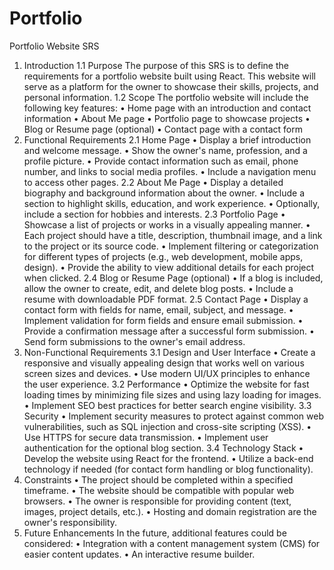 # Portfolio #

Portfolio Website SRS 
1. Introduction
1.1 Purpose
The purpose of this SRS is to define the requirements for a portfolio website built using React. This website will serve as a platform for the owner to showcase their skills, projects, and personal information.
1.2 Scope
The portfolio website will include the following key features:
•	Home page with an introduction and contact information
•	About Me page
•	Portfolio page to showcase projects
•	Blog or Resume page (optional)
•	Contact page with a contact form
2. Functional Requirements
2.1 Home Page
•	Display a brief introduction and welcome message.
•	Show the owner's name, profession, and a profile picture.
•	Provide contact information such as email, phone number, and links to social media profiles.
•	Include a navigation menu to access other pages.
2.2 About Me Page
•	Display a detailed biography and background information about the owner.
•	Include a section to highlight skills, education, and work experience.
•	Optionally, include a section for hobbies and interests.
2.3 Portfolio Page
•	Showcase a list of projects or works in a visually appealing manner.
•	Each project should have a title, description, thumbnail image, and a link to the project or its source code.
•	Implement filtering or categorization for different types of projects (e.g., web development, mobile apps, design).
•	Provide the ability to view additional details for each project when clicked.
2.4 Blog or Resume Page (optional)
•	If a blog is included, allow the owner to create, edit, and delete blog posts.
•	Include a resume with downloadable PDF format.
2.5 Contact Page
•	Display a contact form with fields for name, email, subject, and message.
•	Implement validation for form fields and ensure email submission.
•	Provide a confirmation message after a successful form submission.
•	Send form submissions to the owner's email address.
3. Non-Functional Requirements
3.1 Design and User Interface
•	Create a responsive and visually appealing design that works well on various screen sizes and devices.
•	Use modern UI/UX principles to enhance the user experience.
3.2 Performance
•	Optimize the website for fast loading times by minimizing file sizes and using lazy loading for images.
•	Implement SEO best practices for better search engine visibility.
3.3 Security
•	Implement security measures to protect against common web vulnerabilities, such as SQL injection and cross-site scripting (XSS).
•	Use HTTPS for secure data transmission.
•	Implement user authentication for the optional blog section.
3.4 Technology Stack
•	Develop the website using React for the frontend.
•	Utilize a back-end technology if needed (for contact form handling or blog functionality).
4. Constraints
•	The project should be completed within a specified timeframe.
•	The website should be compatible with popular web browsers.
•	The owner is responsible for providing content (text, images, project details, etc.).
•	Hosting and domain registration are the owner's responsibility.
5. Future Enhancements
In the future, additional features could be considered:
•	Integration with a content management system (CMS) for easier content updates.
•	An interactive resume builder.
